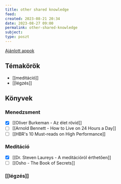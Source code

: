 ```yaml
---
title: other shared knowledge
feed: 
created: 2023-08-21 20:34
date: 2023-08-27 09:00
permalink: other-shared-knowledge
subject: 
type: poszt
---
```


[Ajánlott appok](https://denandras.notion.site/Aj-nlott-appok-c02d4f121e35456485199001d6d01911)

## Témakörök

- [[meditáció]]
- [[légzés]]

## Könyvek

### Menedzsment

- [x] [[Oliver Burkeman - Az élet rövid]]
- [ ] [[Arnold Bennett - How to Live on 24 Hours a Day]]
- [ ] [[HBR's 10 Must-reads on High Performance]]

### Meditáció

- [x] [[Dr. Steven Laureys - A meditációról érthetően]]
- [ ] [[Osho - The Book of Secrets]]

### [[légzés]]